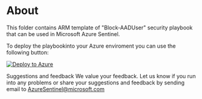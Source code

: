 
# About
This folder contains ARM template of "Block-AADUser" security playbook that can be used in Microsoft Azure Sentinel.

To deploy the playbookinto your Azure enviroment you can use the following button:

[![Deploy to Azure](http://azuredeploy.net/deploybutton.png)](https://azuredeploy.net/)


Suggestions and feedback
We value your feedback. Let us know if you run into any problems or share your suggestions and feedback by sending email to AzureSentinel@microsoft.com

